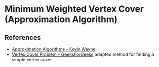 # Minimum Weighted Vertex Cover (Approximation Algorithm)


## References
- [Approximation Algorithms - Kevin Wayne](https://www.cs.princeton.edu/~wayne/kleinberg-tardos/pdf/11ApproximationAlgorithms.pdf#page=25)
- [Vertex Cover Problem - GeeksForGeeks](http://www.geeksforgeeks.org/vertex-cover-problem-set-1-introduction-approximate-algorithm-2/) adapted method for finding a simple vertex cover
